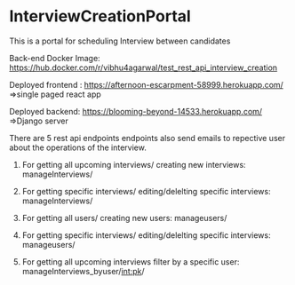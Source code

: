 # InterviewCreationPortal

This is a portal for scheduling Interview between candidates

Back-end Docker Image: https://hub.docker.com/r/vibhu4agarwal/test_rest_api_interview_creation


Deployed frontend : https://afternoon-escarpment-58999.herokuapp.com/
=>single paged react app

Deployed backend: https://blooming-beyond-14533.herokuapp.com/ 
=>Django server

There are 5 rest api endpoints
endpoints also send emails to repective user about the operations of the interview.

1. For getting all upcoming interviews/ creating new interviews:
    manageInterviews/
    
2. For getting specific interviews/ editing/delelting specific interviews:
    manageInterviews/<int>


3. For getting all users/ creating new users:
    manageusers/
    

4. For getting specific interviews/ editing/delelting specific interviews:
    manageusers/<int>
    
5. For getting all upcoming interviews filter by a specific user:
    manageInterviews_byuser/<int:pk>/



